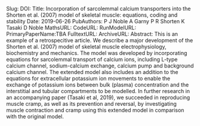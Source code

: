 Slug:
DOI:
Title: Incorporation of sarcolemmal calcium transporters into the Shorten et al. (2007) model of skeletal muscle: equations, coding and stability
Date: 2019-06-26
PubAuthors:     P J Noble
     A Garny
     P R Shorten
     K Tasaki
     D Noble
MathsURL:
CodeURL:
RunModelURL:
PrimaryPaperName:TBA
FulltextURL:
ArchiveURL:
Abstract: This is an example of a retrospecitive article. We describe a major development of the Shorten et al. (2007) model of skeletal muscle electrophysiology, biochemistry and mechanics. The model was developed by incorporating equations for sarcolemmal transport of calcium ions, including L-type calcium channel, sodium-calcium exchange, calcium pump and background calcium channel. The extended model also includes an addition to the equations for extracellular potassium ion movements to enable the exchange of potassium ions between bulk (plasma) concentration and the interstitial and tubular compartments to be modelled. In further research in an accompanying paper  (Tasaki et al, 2019), we succeeded in reproducing muscle cramp, as well as its prevention and reversal, by investigating muscle contraction and cramp using this extended model in comparison with the original model.


